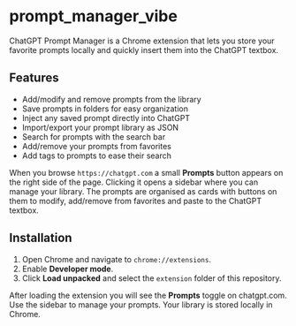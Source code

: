 # prompt_manager_vibe

ChatGPT Prompt Manager is a Chrome extension that lets you store your favorite prompts locally and quickly insert them into the ChatGPT textbox.

## Features
- Add/modify and remove prompts from the library
- Save prompts in folders for easy organization
- Inject any saved prompt directly into ChatGPT
- Import/export your prompt library as JSON
- Search for prompts with the search bar
- Add/remove your prompts from favorites
- Add tags to prompts to ease their search

When you browse `https://chatgpt.com` a small **Prompts** button appears on the right side of the page. Clicking it opens a sidebar where you can manage your library. The prompts are organised as cards with buttons on them to modify, add/remove from favorites and paste to the ChatGPT textbox.

## Installation
1. Open Chrome and navigate to `chrome://extensions`.
2. Enable **Developer mode**.
3. Click **Load unpacked** and select the `extension` folder of this repository.

After loading the extension you will see the **Prompts** toggle on chatgpt.com. Use the sidebar to manage your prompts. Your library is stored locally in Chrome.
